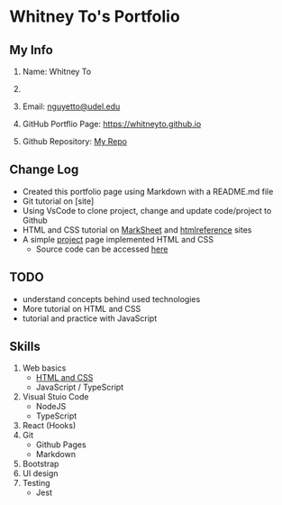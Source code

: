 # Whitney To's Portfolio
## My Info
1. Name: Whitney To
2. 
3. Email: nguyetto@udel.edu

3. GitHub Portflio Page: https://whitneyto.github.io

4. Github Repository: [My Repo](https://github.com/Whitneyto/whitneyto.github.io.git)

## Change Log
- Created this portfolio page using Markdown with a README.md file
- Git tutorial on [site]
- Using VsCode to clone project, change and update code/project to Github
- HTML and CSS tutorial on [MarkSheet](https://marksheet.io/html-text.html) and [htmlreference](https://htmlreference.io/element/a/) sites
- A simple [project](https://whitneyto.github.io/FirstProject) page implemented HTML and CSS
    - Source code can be accessed [here](https://github.com/Whitneyto/MyPage.github.io)

## TODO
- understand concepts behind used technologies
- More tutorial on HTML and CSS
- tutorial and practice with JavaScript

## Skills
1. Web basics
    - [HTML and CSS](https://whitneyto.github.io/FirstProject)
    - JavaScript / TypeScript
2. Visual Stuio Code
    - NodeJS
    - TypeScript
3. React (Hooks)
4. Git
    - Github Pages
    - Markdown
5. Bootstrap
6. UI design
7. Testing
    - Jest


